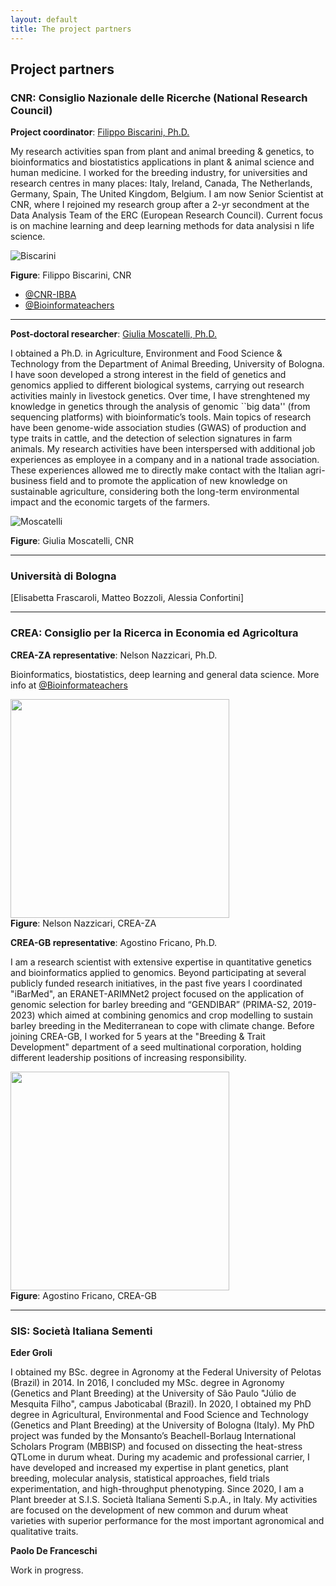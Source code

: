 ```yaml
---
layout: default
title: The project partners
---
```


## Project partners

### CNR: Consiglio Nazionale delle Ricerche (National Research Council)

**Project coordinator**: <u>Filippo Biscarini, Ph.D.</u>

My research activities span from plant and animal breeding & genetics, to bioinformatics and biostatistics applications in plant & animal science and human medicine. I worked for the breeding industry, for universities and research centres in many places: Italy, Ireland, Canada, The Netherlands, Germany, Spain, The United Kingdom, Belgium. I am now Senior Scientist at CNR, where I rejoined my research group after a 2-yr secondment at the Data Analysis Team of the ERC (European Research Council). Current focus is on machine learning and deep learning methods for data analysisi n life science.

![Biscarini](/assets/img/pic3.jpg)
<div class="caption"><b>Figure</b>: Filippo Biscarini, CNR
</div>

- [@CNR-IBBA](https://ibba.cnr.it/staff/filippo-biscarini/)
- [@Bioinformateachers](https://bioinformateachers.github.io/filippo.html)

---

**Post-doctoral researcher**: <u>Giulia Moscatelli, Ph.D.</u>

I obtained a Ph.D. in Agriculture, Environment and Food Science \& Technology from the Department of Animal Breeding, University of Bologna.
I have soon developed a strong interest in the field of genetics and genomics applied to different biological systems, carrying out research activities mainly in livestock genetics. 
Over time, I have strenghtened my knowledge in genetics through the analysis of genomic ``big data'' (from sequencing platforms) with bioinformatic’s tools. 
Main topics of research have been genome-wide association studies (GWAS) of production and type traits in cattle, and the detection of selection signatures in farm animals.
My research activities have been interspersed with additional job experiences as employee in a company and in a national trade association. 
These experiences allowed me to directly make contact with the Italian agri-business field and to promote the application of new knowledge 
on sustainable agriculture, considering both the long-term environmental impact and the economic targets of the farmers.

![Moscatelli](/assets/img/giulia.jpeg)
<div class="caption"><b>Figure</b>: Giulia Moscatelli, CNR
</div>

---

### Università di Bologna

\[Elisabetta Frascaroli, Matteo Bozzoli, Alessia Confortini\]

---

### CREA: Consiglio per la Ricerca in Economia ed Agricoltura

**CREA-ZA representative**: Nelson Nazzicari, Ph.D.

Bioinformatics, biostatistics, deep learning and general data science. More info at [@Bioinformateachers](https://bioinformateachers.github.io/nelson.html)

<img src="/assets/img/pic_nelson.jpg" width="350" />
<div class="caption"><b>Figure</b>: Nelson Nazzicari, CREA-ZA</div>

**CREA-GB representative**: Agostino Fricano, Ph.D.

I am a research scientist with extensive expertise in quantitative genetics and bioinformatics applied to genomics. 
Beyond participating at several publicly funded research initiatives, in the past five years I coordinated "iBarMed", 
an ERANET-ARIMNet2 project focused on the application of genomic selection for barley breeding and 
“GENDIBAR” (PRIMA-S2, 2019-2023) which aimed at combining genomics and crop modelling to sustain barley breeding in the Mediterranean to cope with climate change. 
Before joining CREA-GB, I worked for 5 years at the "Breeding & Trait Development" department of a seed multinational corporation, 
holding different leadership positions of increasing responsibility.

<img src="/assets/img/agostino.jpg" width="350" />
<div class="caption"><b>Figure</b>: Agostino Fricano, CREA-GB</div>

---

### SIS: Società Italiana Sementi

**Eder Groli**

I obtained my BSc. degree in Agronomy at the Federal University of Pelotas (Brazil) in 2014. In 2016, I concluded my MSc. degree in Agronomy (Genetics and Plant Breeding) at the University of São Paulo "Júlio de Mesquita Filho", campus Jaboticabal (Brazil). In 2020, I obtained my PhD degree in Agricultural, Environmental and Food Science and Technology (Genetics and Plant Breeding) at the University of Bologna (Italy). My PhD project was funded by the Monsanto’s Beachell-Borlaug International Scholars Program (MBBISP) and focused on dissecting the heat-stress QTLome in durum wheat. During my academic and professional carrier, I have developed and increased my expertise in plant genetics, plant breeding, molecular analysis, statistical approaches, field trials experimentation, and high-throughput phenotyping. Since 2020, I am a Plant breeder at S.I.S. Società Italiana Sementi S.p.A., in Italy. My activities are focused on the development of new common and durum wheat varieties with superior performance for the most important agronomical and qualitative traits.

**Paolo De Franceschi**

Work in progress.
